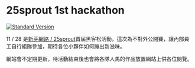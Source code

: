 # 25sprout 1st hackathon

[![Standard Version](https://img.shields.io/badge/release-standard%20version-brightgreen.svg?style=flat-square)](https://github.com/conventional-changelog/standard-version)

11 / 28 是[新芽網路 / 25sprout](http://www.25sprout.com)首屆黑客松活動，這次為不對外公開賽，讓內部員工自行組隊參加，期待各位小夥伴如何蹦出新滋味。

網站會不定期更新，待活動結束後也會將各隊人馬的作品放置網站上供各位閱覽。
